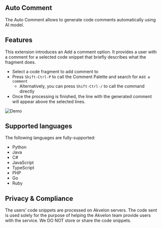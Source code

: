 ## Auto Сomment 

The Auto Сomment allows to generate code comments automatically using AI model.

## Features

This extension introduces an Add a comment option. It provides a user with a comment for a selected code snippet that briefly describes what the fragment does.

- Select a code fragment to add comment to
- Press ```Shift-Ctrl-P``` to call the Comment Palette and search for ```Add a comment```
  - Alternatively, you can press ```Shift-Ctrl-/``` to call the command directly
- Once the processing is finished, the line with the generated comment will appear above the selected lines.

![Demo](https://raw.githubusercontent.com/akvelon/deepcode/main/images/feature.gif)


## Supported languages
The following languages are fully-supported:
- Python
- Java
- C#
- JavaScript
- TypeScript
- PHP
- Go
- Ruby

## Privacy & Compliance
The users’ code snippets are processed on Akvelon servers. The code sent is used solely for the purpose of helping the Akvelon team provide users with the service. We DO NOT store or share the code snippets.
